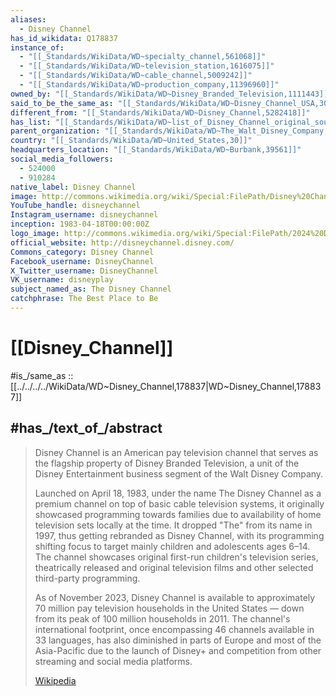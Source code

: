 ```yaml
---
aliases:
  - Disney Channel
has_id_wikidata: Q178837
instance_of:
  - "[[_Standards/WikiData/WD~specialty_channel,561068]]"
  - "[[_Standards/WikiData/WD~television_station,1616075]]"
  - "[[_Standards/WikiData/WD~cable_channel,5009242]]"
  - "[[_Standards/WikiData/WD~production_company,11396960]]"
owned_by: "[[_Standards/WikiData/WD~Disney_Branded_Television,1111443]]"
said_to_be_the_same_as: "[[_Standards/WikiData/WD~Disney_Channel_USA,3030393]]"
different_from: "[[_Standards/WikiData/WD~Disney_Channel,5282418]]"
has_list: "[[_Standards/WikiData/WD~list_of_Disney_Channel_original_soundtracks,6363873]]"
parent_organization: "[[_Standards/WikiData/WD~The_Walt_Disney_Company,7414]]"
country: "[[_Standards/WikiData/WD~United_States,30]]"
headquarters_location: "[[_Standards/WikiData/WD~Burbank,39561]]"
social_media_followers:
  - 524000
  - 910284
native_label: Disney Channel
image: http://commons.wikimedia.org/wiki/Special:FilePath/Disney%20Channel%20HQ.jpg
YouTube_handle: disneychannel
Instagram_username: disneychannel
inception: 1983-04-18T00:00:00Z
logo_image: http://commons.wikimedia.org/wiki/Special:FilePath/2024%20Disney%20Channel%20text%20logo.svg
official_website: http://disneychannel.disney.com/
Commons_category: Disney Channel
Facebook_username: DisneyChannel
X_Twitter_username: DisneyChannel
VK_username: disneyplay
subject_named_as: The Disney Channel
catchphrase: The Best Place to Be
---
```


# [[Disney_Channel]] 

#is_/same_as :: [[../../../../WikiData/WD~Disney_Channel,178837|WD~Disney_Channel,178837]] 

## #has_/text_of_/abstract 

> Disney Channel is an American pay television channel that serves as the flagship property of Disney Branded Television, a unit of the Disney Entertainment business segment of the Walt Disney Company.
>
> Launched on April 18, 1983, under the name The Disney Channel 
> as a premium channel on top of basic cable television systems, it originally showcased programming towards families due to availability of home television sets locally at the time. It dropped "The" from its name in 1997, thus getting rebranded as Disney Channel, with its programming shifting focus to target mainly children and adolescents ages 6–14. The channel showcases original first-run children's television series, theatrically released and original television films and other selected third-party programming.
>
> As of November 2023, Disney Channel is available to approximately 70 million pay television households in the United States — down from its peak of 100 million households in 2011. The channel's international footprint, once encompassing 46 channels available in 33 languages, has also diminished in parts of Europe and most of the Asia-Pacific due to the launch of Disney+ and competition from other streaming and social media platforms.
>
> [Wikipedia](https://en.wikipedia.org/wiki/Disney%20Channel) 

